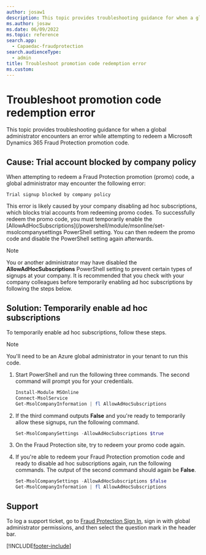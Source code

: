 ```yaml
---
author: josaw1
description: This topic provides troubleshooting guidance for when a global administrator encounters an error while attempting to redeem a Microsoft Dynamics 365 Fraud Protection promotion code.
ms.author: josaw
ms.date: 06/09/2022
ms.topic: reference
search.app: 
  - Capaedac-fraudprotection
search.audienceType:
  - admin
title: Troubleshoot promotion code redemption error
ms.custom:
---
```


# Troubleshoot promotion code redemption error

This topic provides troubleshooting guidance for when a global administrator encounters an error while attempting to redeem a Microsoft Dynamics 365 Fraud Protection promotion code.

## Cause: Trial account blocked by company policy

When attempting to redeem a Fraud Protection promotion (promo) code, a global administrator may encounter the following error: 

`Trial signup blocked by company policy`

This error is likely caused by your company disabling ad hoc subscriptions, which blocks trial accounts from redeeming promo codes. To successfully redeem the promo code, you must temporarily enable the [AllowAdHocSubscriptions](/powershell/module/msonline/set-msolcompanysettings PowerShell setting. You can then redeem the promo code and disable the PowerShell setting again afterwards.

> [!NOTE] 
> You or another administrator may have disabled the **AllowAdHocSubscriptions** PowerShell setting to prevent certain types of signups at your company. It is recommended that you check with your company colleagues before temporarily enabling ad hoc subscriptions by following the steps below.

## Solution: Temporarily enable ad hoc subscriptions

To temporarily enable ad hoc subscriptions, follow these steps.

> [!NOTE]
> You'll need to be an Azure global administrator in your tenant to run this code.

1. Start PowerShell and run the following three commands. The second command will prompt you for your credentials.

    ```PowerShell
    Install-Module MSOnline
    Connect-MsolService
    Get-MsolCompanyInformation | fl AllowAdHocSubscriptions
    ```

1. If the third command outputs **False** and you're ready to temporarily allow these signups, run the following command.

    ```PowerShell
    Set-MsolCompanySettings -AllowAdHocSubscriptions $true
    ```

1. On the Fraud Protection site, try to redeem your promo code again.
1. If you're able to redeem your Fraud Protection promotion code and ready to disable ad hoc subscriptions again, run the following commands. The output of the second command should again be **False**.

    ```PowerShell
    Set-MsolCompanySettings -AllowAdHocSubscriptions $false
    Get-MsolCompanyInformation | fl AllowAdHocSubscriptions
    ```

## Support

To log a support ticket, go to [Fraud Protection Sign In](https://dfp.microsoft.com), sign in with global administrator permissions, and then select the question mark in the header bar.

[!INCLUDE[footer-include](includes/footer-banner.md)]
